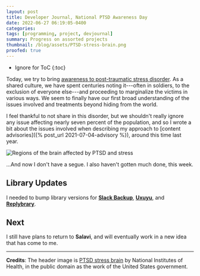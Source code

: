 ```yaml
---
layout: post
title: Developer Journal, National PTSD Awareness Day
date: 2022-06-27 06:19:05-0400
categories:
tags: [programming, project, devjournal]
summary: Progress on assorted projects
thumbnail: /blog/assets/PTSD-stress-brain.png
proofed: true
---
```


* Ignore for ToC
{:toc}

Today, we try to bring [awareness to post-traumatic stress disorder](https://en.wikipedia.org/wiki/National_PTSD_Awareness_Day).  As a shared culture, we have spent centuries noting it---often in soldiers, to the exclusion of everyone else---and proceeding to marginalize the victims in various ways.  We seem to finally have our first broad understanding of the issues involved and treatments beyond hiding from the world.

I feel thankful to not share in this disorder, but we shouldn't really ignore any issue affecting nearly seven percent of the population, and so I wrote a bit about the issues involved when describing my approach to [content advisories]({% post_url 2021-07-04-advisory %}), around this time last year.

![Regions of the brain affected by PTSD and stress](/blog/assets/PTSD-stress-brain.png "I imagine that this would feel highly traumatic if the depicted brain belonged to one of us...")

...And now I don't have a segue.  I also haven't gotten much done, this week.

## Library Updates

I needed to bump library versions for [**Slack Backup**](https://github.com/jcolag/SlackBackup), [**Uxuyu**](https://github.com/jcolag/Uxuyu), and [**Replybrary**](https://github.com/jcolag/library-twitterbot).

## Next

I still have plans to return to **Salavi**, and will eventually work in a new idea that has come to me.

* * *

**Credits**:  The header image is [PTSD stress brain](https://commons.wikimedia.org/wiki/File:PTSD_stress_brain.gif) by National Institutes of Health, in the public domain as the work of the United States government.
